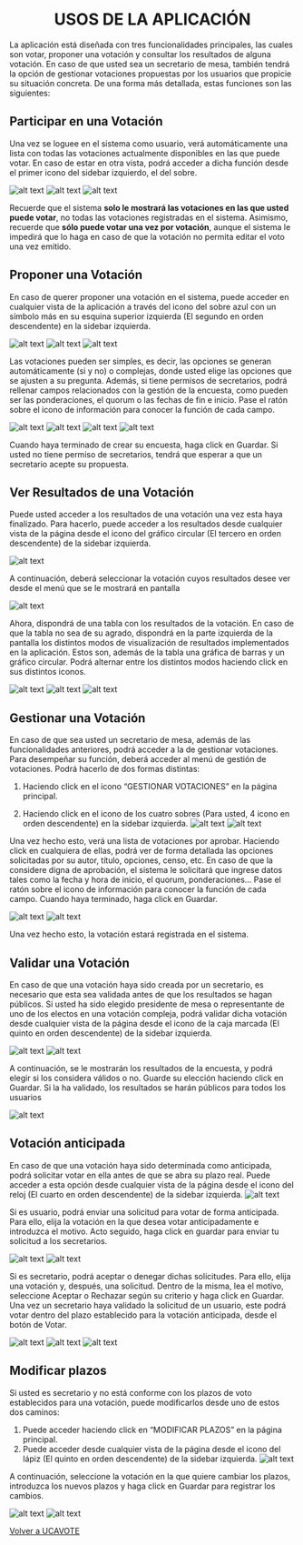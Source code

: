 <h1 align="center">USOS DE LA APLICACIÓN</h1>

La aplicación está diseñada con tres funcionalidades principales, las cuales son votar,
proponer una votación y consultar los resultados de alguna votación. En caso de que usted
sea un secretario de mesa, también tendrá la opción de gestionar votaciones propuestas por
los usuarios que propicie su situación concreta. De una forma más detallada, estas
funciones son las siguientes:

## Participar en una Votación
Una vez se loguee en el sistema como usuario, verá automáticamente una lista con todas las
votaciones actualmente disponibles en las que puede votar. En caso de estar en otra vista, podrá
acceder a dicha función desde el primer icono del sidebar izquierdo, el del sobre.

![alt text](imagenes_manual/ParticiparVotacion/Votar1.png)
![alt text](imagenes_manual/ParticiparVotacion/Votar2.png)
![alt text](imagenes_manual/ParticiparVotacion/Votar3.png)


Recuerde que el sistema **solo le mostrará las votaciones en las que usted puede votar**,
no todas las votaciones registradas en el sistema. Asimismo, recuerde que **sólo puede
votar una vez por votación**, aunque el sistema le impedirá que lo haga en caso de que la
votación no permita editar el voto una vez emitido.

## Proponer una Votación
En caso de querer proponer una votación en el sistema, puede acceder en cualquier vista de la
aplicación a través del icono del sobre azul con un símbolo más en su esquina superior izquierda
(El segundo en orden descendente) en la sidebar izquierda.

![alt text](imagenes_manual/ProponerVotacion/Proponer1.png)
![alt text](imagenes_manual/ProponerVotacion/Proponer2.png)
![alt text](imagenes_manual/ProponerVotacion/Proponer3.png)

Las votaciones pueden ser simples, es decir, las opciones se generan automáticamente (si y no) o
complejas, donde usted elige las opciones que se ajusten a su pregunta. Además, si tiene permisos
de secretarios, podrá rellenar campos relacionados con la gestión de la encuesta, como pueden
ser las ponderaciones, el quorum o las fechas de fin e inicio. Pase el ratón sobre el icono de
información para conocer la función de cada campo.

![alt text](imagenes_manual/ProponerVotacion/Proponer4.png)
![alt text](imagenes_manual/ProponerVotacion/Proponer5.png)
![alt text](imagenes_manual/ProponerVotacion/Proponer6.png)
![alt text](imagenes_manual/ProponerVotacion/Proponer7.png)

Cuando haya terminado de crear su encuesta, haga click en Guardar. Si usted no tiene permiso de
secretarios, tendrá que esperar a que un secretario acepte su propuesta.


## Ver Resultados de una Votación
Puede usted acceder a los resultados de una votación una vez esta haya finalizado. Para hacerlo,
puede acceder a los resultados desde cualquier vista de la página desde el icono del gráfico
circular (El tercero en orden descendente) de la sidebar izquierda.

![alt text](imagenes_manual/VerResultados/VerResultados1.png)


A continuación, deberá seleccionar la votación cuyos resultados desee ver desde el menú que se le
mostrará en pantalla

![alt text](imagenes_manual/VerResultados/VerResultados2.png)

Ahora, dispondrá de una tabla con los resultados de la votación. En caso de que la tabla no sea de
su agrado, dispondrá en la parte izquierda de la pantalla los distintos modos de visualización de
resultados implementados en la aplicación. Estos son, además de la tabla una gráfica de barras y
un gráfico circular. Podrá alternar entre los distintos modos haciendo click en sus distintos iconos.

![alt text](imagenes_manual/VerResultados/VerResultados3.png)
![alt text](imagenes_manual/VerResultados/VerResultados4.png)
![alt text](imagenes_manual/VerResultados/VerResultados5.png)

## Gestionar una Votación
En caso de que sea usted un secretario de mesa, además de las funcionalidades anteriores,
podrá acceder a la de gestionar votaciones. Para desempeñar su función, deberá acceder al
menú de gestión de votaciones. Podrá hacerlo de dos formas distintas:

1. Haciendo click en el icono “GESTIONAR VOTACIONES” en la página principal.

2. Haciendo click en el icono de los cuatro sobres (Para usted, 4 icono en orden
descendente) en la sidebar izquierda.
![alt text](imagenes_manual/GestionarVotacion/Gestionar1.png)
![alt text](imagenes_manual/GestionarVotacion/Gestionar2png)


Una vez hecho esto, verá una lista de votaciones por aprobar. Haciendo click en cualquiera de
ellas, podrá ver de forma detallada las opciones solicitadas por su autor, título, opciones, censo,
etc. En caso de que la considere digna de aprobación, el sistema le solicitará que ingrese datos
tales como la fecha y hora de inicio, el quorum, ponderaciones… Pase el ratón sobre el icono de
información para conocer la función de cada campo.
Cuando haya terminado, haga click en Guardar.

![alt text](imagenes_manual/GestionarVotacion/Gestionar3png)
![alt text](imagenes_manual/GestionarVotacion/Gestionar4png)

Una vez hecho esto, la votación estará registrada en el sistema.

## Validar una Votación
En caso de que una votación haya sido creada por un secretario, es necesario que esta sea
validada antes de que los resultados se hagan públicos. Si usted ha sido elegido presidente de
mesa o representante de uno de los electos en una votación compleja, podrá validar dicha
votación desde cualquier vista de la página desde el icono de la caja marcada (El quinto en orden
descendente) de la sidebar izquierda.

![alt text](imagenes_manual/ValidarVotacion/Validar1.png)
![alt text](imagenes_manual/ValidarVotacion/Validar2.png)

A continuación, se le mostrarán los resultados de la encuesta, y podrá elegir si los considera
válidos o no. Guarde su elección haciendo click en Guardar. Si la ha validado, los resultados se
harán públicos para todos los usuarios

![alt text](imagenes_manual/ValidarVotacion/Validar3.png)

## Votación anticipada
En caso de que una votación haya sido determinada como anticipada, podrá solicitar votar en ella
antes de que se abra su plazo real. Puede acceder a esta opción desde cualquier vista de la página
desde el icono del reloj (El cuarto en orden descendente) de la sidebar izquierda.
![alt text](imagenes_manual/VotacionAnticipada/Anticipada1.png)

Si es usuario, podrá enviar una solicitud para votar de forma anticipada. Para ello, elija la votación
en la que desea votar anticipadamente e introduzca el motivo. Acto seguido, haga click en guardar
para enviar tu solicitud a los secretarios.

![alt text](imagenes_manual/VotacionAnticipada/Anticipada2.png)
![alt text](imagenes_manual/VotacionAnticipada/Anticipada3.png)


Si es secretario, podrá aceptar o denegar dichas solicitudes. Para ello, elija una votación y,
después, una solicitud. Dentro de la misma, lea el motivo, seleccione Aceptar o Rechazar según su
criterio y haga click en Guardar. Una vez un secretario haya validado la solicitud de un usuario,
este podrá votar dentro del plazo establecido para la votación anticipada, desde el botón de Votar.

![alt text](imagenes_manual/VotacionAnticipada/Anticipada4.png)
![alt text](imagenes_manual/VotacionAnticipada/Anticipada5.png)
![alt text](imagenes_manual/VotacionAnticipada/Anticipada6.png)

## Modificar plazos
Si usted es secretario y no está conforme con los plazos de voto establecidos para una votación,
puede modificarlos desde uno de estos dos caminos:
1. Puede acceder haciendo click en “MODIFICAR PLAZOS” en la página principal.
2. Puede acceder desde cualquier vista de la página desde el icono del lápiz (El quinto en
orden descendente) de la sidebar izquierda.
![alt text](imagenes_manual/ModificarPlazos/Modificar1.png)

A continuación, seleccione la votación en la que quiere cambiar los plazos, introduzca los nuevos
plazos y haga click en Guardar para registrar los cambios.

![alt text](imagenes_manual/ModificarPlazos/Modificar2.png)
![alt text](imagenes_manual/ModificarPlazos/Modificar3.png)

<a href="https://ucavote.000webhostapp.com/"> Volver a UCAVOTE</a>
